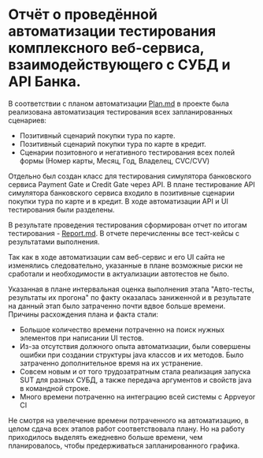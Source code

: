 #  Отчёт о проведённой автоматизации тестирования комплексного веб-сервиса, взаимодействующего с СУБД и API Банка.

В соответствии с планом автоматизации  [Plan.md](https://github.com/leonnika/aqa-diplom/blob/master/docs/Plan.md) в проекте была реализована автоматизация тестирования всех запланированных сценариев:
* Позитивный сценарий покупки тура по карте.
* Позитивный сценарий покупки тура по карте в кредит.
* Сценарии позитовного и негативного тестирования всех полей формы (Номер карты, Месяц, Год, Владелец, CVC/CVV) 

Отдельно был создан класс для тестирования симулятора банковского сервиса  Payment Gate и Credit Gate через API. В плане тестирование API симулятора банковского сервиса входило в позитивные сценарии покупки тура по карте и в кредит. В ходе автоматизации API и UI тестирования были разделены.

В результате проведения тестирования сформирован отчет по итогам тестирования -  [Report.md](https://github.com/leonnika/aqa-diplom/blob/master/docs/Report.md). В отчете перечисленны все тест-кейсы с результатами выполнения.

Так как в ходе автоматизации сам веб-сервис и его UI сайта не изменялись следовательно, указанные в плане возможные риски не сработали и необходимости в актуализации автотестов не было.

Указанная в плане интервальная оценка выполнения этапа "Авто-тесты, результаты их прогона" по факту оказалась заниженной и в результате на данный этап было затраченно почти вдвое больше времени. Причины расхождения плана и факта стали:

* Большое количество времени потраченно на поиск нужных элементов при написании UI тестов.
* Из-за отсутствия должного опыта автоматизации, были совершены ошибки при создании структуры java классов и их методов. Было затраченно дополнительное время на их устранение.
* Совсем новым и от того трудозатратным стала реализация запуска SUT для разных СУБД, а также передача аргументов и свойств java в командной строке.
* Много времени потраченно на интеграцию всей системы с Appveyor CI

Не смотря на увелечение времени потраченного на автоматизацию, в целом сдача всех этапов работ соответствовала плану. Но на работу приходилось выделять ежедневно больше времени, чем планировалось, чтобы предерживаться запланированного графика.

